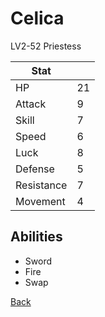 # Celica

LV2-52 Priestess

| Stat       | <!-- --> |
| ---------- | -------- |
| HP         | 21       |
| Attack     | 9        |
| Skill      | 7        |
| Speed      | 6        |
| Luck       | 8        |
| Defense    | 5        |
| Resistance | 7        |
| Movement   | 4        |

## Abilities

- Sword
- Fire
- Swap

[Back](README.md)
